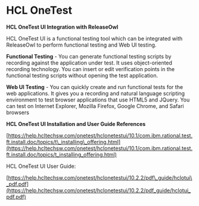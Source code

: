 # HCL OneTest

**HCL OneTest UI Integration with ReleaseOwl**

HCL OneTest UI is a functional testing tool which can be integrated with ReleaseOwl to perform functional testing and Web UI testing.

**Functional Testing** - You can generate functional testing scripts by recording against the application under test. It uses object-oriented recording technology. You can insert or edit verification points in the functional testing scripts without opening the test application.

**Web UI Testing** - You can quickly create and run functional tests for the web applications. It gives you a recording and natural language scripting environment to test browser applications that use HTML5 and JQuery. You can test on Internet Explorer, Mozilla Firefox, Google Chrome, and Safari browsers

**HCL OneTest UI Installation and User Guide References**

[https://help.hcltechsw.com/onetest/hclonetestui/10.1/com.ibm.rational.test.ft.install.doc/topics/t\_installing\_offering.html](https://help.hcltechsw.com/onetest/hclonetestui/10.1/com.ibm.rational.test.ft.install.doc/topics/t_installing_offering.html)

HCL OneTest UI User Guide:

[https://help.hcltechsw.com/onetest/hclonetestui/10.2.2/pdf\_guide/hclotui\_pdf.pdf](https://help.hcltechsw.com/onetest/hclonetestui/10.2.2/pdf_guide/hclotui_pdf.pdf)
